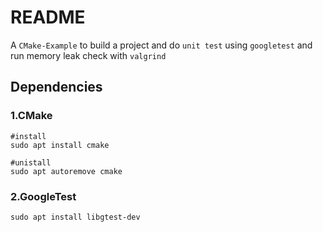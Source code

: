 # README

A `CMake-Example` to build a project and do `unit test` using `googletest` and run memory leak check with `valgrind`

## Dependencies

### 1.CMake

```shell
#install 
sudo apt install cmake

#unistall 
sudo apt autoremove cmake 
```

### 2.GoogleTest

```shell
sudo apt install libgtest-dev
```
